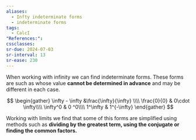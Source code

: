 ```yaml
---
aliases:
  - Infty indeterminate forms
  - indeterminate forms
tags:
  - CalcI
"References:": 
cssclasses: 
sr-due: 2024-07-03
sr-interval: 13
sr-ease: 230
---
```

When working with infinity we can find indeterminate forms. These forms are such as whose value **cannot be determined in advance** and may be different in each case. 

$$
\begin{gather}
\infty - \infty &\frac{\infty}{\infty} \\\\
\frac{0}{0} & 0\cdot \infty\\\\
 \infty^0 & 0 ^0\\\\
 1^\infty & 1^{-\infty}
\end{gather}
$$

Working with limits we find that some of this forms are simplified using methods such as **dividing by the greatest term, using the conjugate or finding the common factors.**


